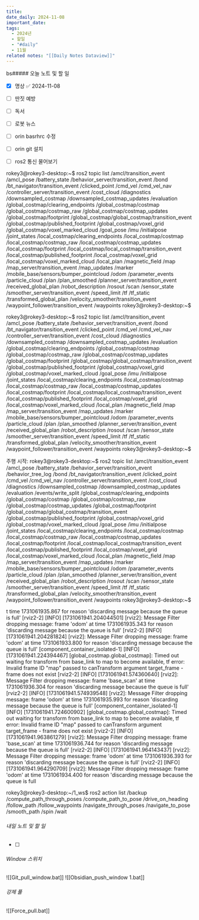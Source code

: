 ```yaml
---
title: 
date_daily: 2024-11-08
important_date: 
tags:
  - 2024년
  - 할일
  - "#daily"
  - 11월
related notes: "[[Daily Notes Dataview]]"
---
```

bs##### 오늘 노트 및 할 일 
- [x] 명상 ✅ 2024-11-08
- [ ] 딴짓 예방
- [ ] 독서
- [ ] 로봇 뉴스
- [ ] orin basrhrc 수정
- [ ] orin git 설치
- [ ] ros2 통신 물어보기


rokey3@rokey3-desktop:~$ ros2 topic list
/amcl/transition_event
/amcl_pose
/battery_state
/behavior_server/transition_event
/bond
/bt_navigator/transition_event
/clicked_point
/cmd_vel
/cmd_vel_nav
/controller_server/transition_event
/cost_cloud
/diagnostics
/downsampled_costmap
/downsampled_costmap_updates
/evaluation
/global_costmap/clearing_endpoints
/global_costmap/costmap
/global_costmap/costmap_raw
/global_costmap/costmap_updates
/global_costmap/footprint
/global_costmap/global_costmap/transition_event
/global_costmap/published_footprint
/global_costmap/voxel_grid
/global_costmap/voxel_marked_cloud
/goal_pose
/imu
/initialpose
/joint_states
/local_costmap/clearing_endpoints
/local_costmap/costmap
/local_costmap/costmap_raw
/local_costmap/costmap_updates
/local_costmap/footprint
/local_costmap/local_costmap/transition_event
/local_costmap/published_footprint
/local_costmap/voxel_grid
/local_costmap/voxel_marked_cloud
/local_plan
/magnetic_field
/map
/map_server/transition_event
/map_updates
/marker
/mobile_base/sensors/bumper_pointcloud
/odom
/parameter_events
/particle_cloud
/plan
/plan_smoothed
/planner_server/transition_event
/received_global_plan
/robot_description
/rosout
/scan
/sensor_state
/smoother_server/transition_event
/speed_limit
/tf
/tf_static
/transformed_global_plan
/velocity_smoother/transition_event
/waypoint_follower/transition_event
/waypoints
rokey3@rokey3-desktop:~$ 

rokey3@rokey3-desktop:~$ ros2 topic list
/amcl/transition_event
/amcl_pose
/battery_state
/behavior_server/transition_event
/bond
/bt_navigator/transition_event
/clicked_point
/cmd_vel
/cmd_vel_nav
/controller_server/transition_event
/cost_cloud
/diagnostics
/downsampled_costmap
/downsampled_costmap_updates
/evaluation
/global_costmap/clearing_endpoints
/global_costmap/costmap
/global_costmap/costmap_raw
/global_costmap/costmap_updates
/global_costmap/footprint
/global_costmap/global_costmap/transition_event
/global_costmap/published_footprint
/global_costmap/voxel_grid
/global_costmap/voxel_marked_cloud
/goal_pose
/imu
/initialpose
/joint_states
/local_costmap/clearing_endpoints
/local_costmap/costmap
/local_costmap/costmap_raw
/local_costmap/costmap_updates
/local_costmap/footprint
/local_costmap/local_costmap/transition_event
/local_costmap/published_footprint
/local_costmap/voxel_grid
/local_costmap/voxel_marked_cloud
/local_plan
/magnetic_field
/map
/map_server/transition_event
/map_updates
/marker
/mobile_base/sensors/bumper_pointcloud
/odom
/parameter_events
/particle_cloud
/plan
/plan_smoothed
/planner_server/transition_event
/received_global_plan
/robot_description
/rosout
/scan
/sensor_state
/smoother_server/transition_event
/speed_limit
/tf
/tf_static
/transformed_global_plan
/velocity_smoother/transition_event
/waypoint_follower/transition_event
/waypoints
rokey3@rokey3-desktop:~$ 


주행 시작:
rokey3@rokey3-desktop:~$ ros2 topic list
/amcl/transition_event
/amcl_pose
/battery_state
/behavior_server/transition_event
/behavior_tree_log
/bond
/bt_navigator/transition_event
/clicked_point
/cmd_vel
/cmd_vel_nav
/controller_server/transition_event
/cost_cloud
/diagnostics
/downsampled_costmap
/downsampled_costmap_updates
/evaluation
/events/write_split
/global_costmap/clearing_endpoints
/global_costmap/costmap
/global_costmap/costmap_raw
/global_costmap/costmap_updates
/global_costmap/footprint
/global_costmap/global_costmap/transition_event
/global_costmap/published_footprint
/global_costmap/voxel_grid
/global_costmap/voxel_marked_cloud
/goal_pose
/imu
/initialpose
/joint_states
/local_costmap/clearing_endpoints
/local_costmap/costmap
/local_costmap/costmap_raw
/local_costmap/costmap_updates
/local_costmap/footprint
/local_costmap/local_costmap/transition_event
/local_costmap/published_footprint
/local_costmap/voxel_grid
/local_costmap/voxel_marked_cloud
/local_plan
/magnetic_field
/map
/map_server/transition_event
/map_updates
/marker
/mobile_base/sensors/bumper_pointcloud
/odom
/parameter_events
/particle_cloud
/plan
/plan_smoothed
/planner_server/transition_event
/received_global_plan
/robot_description
/rosout
/scan
/sensor_state
/smoother_server/transition_event
/speed_limit
/tf
/tf_static
/transformed_global_plan
/velocity_smoother/transition_event
/waypoint_follower/transition_event
/waypoints
rokey3@rokey3-desktop:~$ 

t time 1731061935.867 for reason 'discarding message because the queue is full'
[rviz2-2] [INFO] [1731061941.204044501] [rviz2]: Message Filter dropping message: frame 'odom' at time 1731061935.343 for reason 'discarding message because the queue is full'
[rviz2-2] [INFO] [1731061941.204281824] [rviz2]: Message Filter dropping message: frame 'odom' at time 1731061933.800 for reason 'discarding message because the queue is full'
[component_container_isolated-1] [INFO] [1731061941.224394467] [global_costmap.global_costmap]: Timed out waiting for transform from base_link to map to become available, tf error: Invalid frame ID "map" passed to canTransform argument target_frame - frame does not exist
[rviz2-2] [INFO] [1731061941.574360640] [rviz2]: Message Filter dropping message: frame 'base_scan' at time 1731061936.304 for reason 'discarding message because the queue is full'
[rviz2-2] [INFO] [1731061941.574939548] [rviz2]: Message Filter dropping message: frame 'odom' at time 1731061935.993 for reason 'discarding message because the queue is full'
[component_container_isolated-1] [INFO] [1731061941.724600902] [global_costmap.global_costmap]: Timed out waiting for transform from base_link to map to become available, tf error: Invalid frame ID "map" passed to canTransform argument target_frame - frame does not exist
[rviz2-2] [INFO] [1731061941.963861279] [rviz2]: Message Filter dropping message: frame 'base_scan' at time 1731061936.744 for reason 'discarding message because the queue is full'
[rviz2-2] [INFO] [1731061941.964143437] [rviz2]: Message Filter dropping message: frame 'odom' at time 1731061936.393 for reason 'discarding message because the queue is full'
[rviz2-2] [INFO] [1731061941.964290709] [rviz2]: Message Filter dropping message: frame 'odom' at time 1731061934.400 for reason 'discarding message because the queue is full


rokey3@rokey3-desktop:~/1_ws$ ros2 action list
/backup
/compute_path_through_poses
/compute_path_to_pose
/drive_on_heading
/follow_path
/follow_waypoints
/navigate_through_poses
/navigate_to_pose
/smooth_path
/spin
/wait

###### 내일 노트 및 할 일
- [ ]  


######  Window 스위치
![[Git_pull_window.bat]]
![[Obsidian_push_window 1.bat]]



###### 강제 풀
![[Force_pull.bat]]